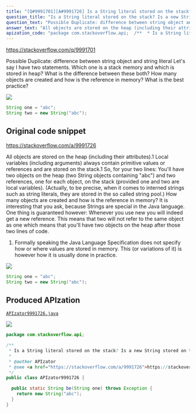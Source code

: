 ```yaml
---
title: "[Q#9991701][A#9991726] Is a String literal stored on the stack? Is a new String stored on the stack?"
question_title: "Is a String literal stored on the stack? Is a new String stored on the stack?"
question_text: "Possible Duplicate: difference between string object and string literal Let's say I have two statements. Which one is a stack memory and which is stored in heap? What is the difference between these both? How many objects are created and how is the reference in memory? What is the best practice?"
answer_text: "All objects are stored on the heap (including their attributes).1 Local variables (including arguments) always contain primitive values or references and are stored on the stack.1 So, for your two lines: You'll have two objects on the heap (two String objects containing \"abc\") and two references, one for each object, on the stack (provided one and two are local variables). (Actually, to be precise, when it comes to interned strings such as string literals, they are stored in the so called string pool.) How many objects are created and how is the reference in memory? It is interesting that you ask, because Strings are special in the Java language. One thing is guaranteed however: Whenever you use new you will indeed get a new reference. This means that two will not refer to the same object as one which means that you'll have two objects on the heap after those two lines of code. 1) Formally speaking the Java Language Specification does not specify how or where values are stored in memory. This (or variations of it) is however how it is usually done in practice."
apization_code: "package com.stackoverflow.api;  /**  * Is a String literal stored on the stack? Is a new String stored on the stack?  *  * @author APIzator  * @see <a href=\"https://stackoverflow.com/a/9991726\">https://stackoverflow.com/a/9991726</a>  */ public class APIzator9991726 {    public static String be(String one) throws Exception {     return new String(\"abc\");   } }"
---
```


https://stackoverflow.com/q/9991701

Possible Duplicate:
difference between string object and string literal
Let&#x27;s say I have two statements.
Which one is a stack memory and which is stored in heap?
What is the difference between these both?
How many objects are created and how is the reference in memory?
What is the best practice?


<div class="code-logo"><img src="/stackoverflow.png" /></div>

```java
String one = "abc";
String two = new String("abc");
```


## Original code snippet

https://stackoverflow.com/a/9991726

All objects are stored on the heap (including their attributes).1
Local variables (including arguments) always contain primitive values or references and are stored on the stack.1
So, for your two lines:
You&#x27;ll have two objects on the heap (two String objects containing &quot;abc&quot;) and two references, one for each object, on the stack (provided one and two are local variables).
(Actually, to be precise, when it comes to interned strings such as string literals, they are stored in the so called string pool.)
How many objects are created and how is the reference in memory?
It is interesting that you ask, because Strings are special in the Java language.
One thing is guaranteed however: Whenever you use new you will indeed get a new reference. This means that two will not refer to the same object as one which means that you&#x27;ll have two objects on the heap after those two lines of code.
1) Formally speaking the Java Language Specification does not specify how or where values are stored in memory. This (or variations of it) is however how it is usually done in practice.

<div class="code-logo"><img src="/stackoverflow.png" /></div>

```java
String one = "abc";
String two = new String("abc");
```

## Produced APIzation

[`APIzator9991726.java`](https://github.com/pasqualesalza/apization-temp/raw/main/data/search/APIzator9991726.java)

<div class="code-logo"><img src="/apizator.png" /></div>

```java
package com.stackoverflow.api;

/**
 * Is a String literal stored on the stack? Is a new String stored on the stack?
 *
 * @author APIzator
 * @see <a href="https://stackoverflow.com/a/9991726">https://stackoverflow.com/a/9991726</a>
 */
public class APIzator9991726 {

  public static String be(String one) throws Exception {
    return new String("abc");
  }
}

```